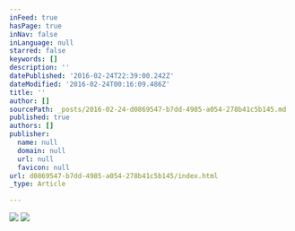 ```yaml
---
inFeed: true
hasPage: true
inNav: false
inLanguage: null
starred: false
keywords: []
description: ''
datePublished: '2016-02-24T22:39:00.242Z'
dateModified: '2016-02-24T00:16:09.486Z'
title: ''
author: []
sourcePath: _posts/2016-02-24-d0869547-b7dd-4985-a054-278b41c5b145.md
published: true
authors: []
publisher:
  name: null
  domain: null
  url: null
  favicon: null
url: d0869547-b7dd-4985-a054-278b41c5b145/index.html
_type: Article

---
```

![](https://the-grid-user-content.s3-us-west-2.amazonaws.com/1715641f-38de-4135-8d48-d2f62772cbcf.jpg)
![](https://the-grid-user-content.s3-us-west-2.amazonaws.com/8fd3ff59-50b9-47ed-bffd-165c5562331e.jpg)